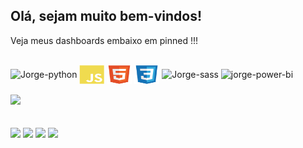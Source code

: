 ##  **Olá, sejam muito bem-vindos!**

Veja meus dashboards embaixo em pinned !!! 

<!-- Tecnologias --> 
</div>
  <div style="display: inline_block"><br>
    <img align="center" alt="Jorge-python" height="30" width="40" src="https://icongr.am/devicon/python-original.svg?size=128&color=currentColor">  
    <img align="center" alt="Jorge-Js" height="30" width="40" src="https://raw.githubusercontent.com/devicons/devicon/master/icons/javascript/javascript-plain.svg">
    <img align="center" alt="Jorge-HTML" height="30" width="40" src="https://raw.githubusercontent.com/devicons/devicon/master/icons/html5/html5-original.svg">
    <img align="center" alt="Jorge-CSS" height="30" width="40" src="https://raw.githubusercontent.com/devicons/devicon/master/icons/css3/css3-original.svg">
    <img align="center" alt="Jorge-sass" height="30" width="40" src="https://cdn.jsdelivr.net/gh/devicons/devicon/icons/sass/sass-original.svg"> 
    <img align="center" alt="jorge-power-bi" height="30" width="40" src="https://upload.wikimedia.org/wikipedia/commons/thumb/c/cf/New_Power_BI_Logo.svg/2048px-New_Power_BI_Logo.svg.png">   
  </div>

</br>
<!-- Git Hub Stats -->
<div>
  <img height="180em" src ="https://github-readme-stats.vercel.app/api?username=JorgeFerreira09&show_icons=true&theme=dark">
 </div>
 
 <br>
 </br>
 
 <div> 
 <a href=https://www.youtube.com/channel/UCrqFnB9HOh9HST8EhH9a-aA target="_blank"><img src="https://img.shields.io/badge/YouTube-FF0000?style=for-the-badge&logo=youtube&logoColor=white" target="_blank"></a>
  <a href="https://instagram.com/ferreira081993/" target="_blank"><img src="https://img.shields.io/badge/-Instagram-%23E4405F?style=for-the-badge&logo=instagram&logoColor=white" target="_blank"></a>
  <a href = "mailto:ferreirafilho081993@gmail.com"><img src="https://img.shields.io/badge/-Gmail-%23333?style=for-the-badge&logo=gmail&logoColor=white" target="_blank"></a>
  <a href="https://www.linkedin.com/in/jorge-ferreira-843520203/" target="_blank"><img src="https://img.shields.io/badge/-LinkedIn-%230077B5?style=for-the-badge&logo=linkedin&logoColor=white" target="_blank"></a> 
</div>
